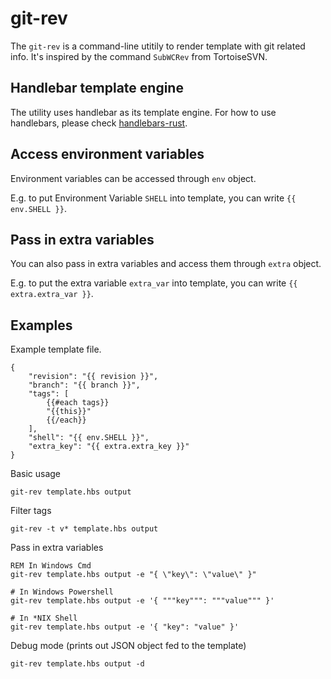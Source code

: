 git-rev
=======

The `git-rev` is a command-line utitily to render template with git related info. It's inspired by the command `SubWCRev` from TortoiseSVN.

Handlebar template engine
--------------------------
The utility uses handlebar as its template engine. For how to use handlebars, please check [handlebars-rust](https://github.com/sunng87/handlebars-rust).

Access environment variables
----------------------------
Environment variables can be accessed through `env` object.

E.g. to put Environment Variable `SHELL` into template, you can write `{{ env.SHELL }}`.

Pass in extra variables
-----------------------
You can also pass in extra variables and access them through `extra` object.

E.g. to put the extra variable `extra_var` into template, you can write `{{ extra.extra_var }}`.

Examples
--------

Example template file.

```
{
    "revision": "{{ revision }}",
    "branch": "{{ branch }}",
    "tags": [
        {{#each tags}}
        "{{this}}"
        {{/each}}
    ],
    "shell": "{{ env.SHELL }}",
    "extra_key": "{{ extra.extra_key }}"
}
```

Basic usage
```
git-rev template.hbs output 
```

Filter tags
```
git-rev -t v* template.hbs output
```

Pass in extra variables
```
REM In Windows Cmd
git-rev template.hbs output -e "{ \"key\": \"value\" }"
```
```
# In Windows Powershell
git-rev template.hbs output -e '{ """key""": """value""" }'
```
```
# In *NIX Shell
git-rev template.hbs output -e '{ "key": "value" }'
```

Debug mode (prints out JSON object fed to the template)
```
git-rev template.hbs output -d
```
